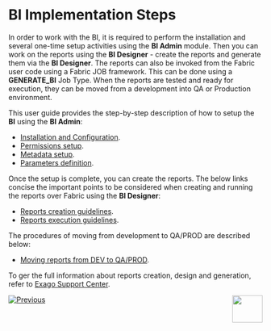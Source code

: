 # BI Implementation Steps 

In order to work with the BI, it is required to perform the installation and several one-time setup activities using the **BI Admin** module. Then you can work on the reports using the **BI Designer** - create the reports and generate them via the **BI Designer**. The reports can also be invoked from the Fabric user code using a Fabric JOB framework. This can be done using a **GENERATE_BI** Job Type. When the reports are tested and ready for execution, they can be moved from a development into QA or Production environment.

This user guide provides the step-by-step description of how to setup the **BI** using the **BI Admin**:

* [Installation and Configuration](01_Installation.md).
* [Permissions setup](02_Permissions_Setup.md).
* [Metadata setup](03_Metadata_Setup).
* [Parameters definition](04_parameters.md).

Once the setup is complete, you can create the reports. The below links concise the important points to be considered when creating and running the reports over Fabric using the **BI Designer**:

* [Reports creation guidelines](05_report_creation_guidelines.md).
* [Reports execution guidelines](06_report_execution_guidelines.md).

The procedures of moving from development to QA/PROD are described below:

* [Moving reports from DEV to QA/PROD](07_moving_from_dev_to_prod.md).

To ger the full information about reports creation, design and generation, refer to [Exago Support Center](https://support.exagoinc.com/hc/en-us).

[![Previous](/articles/images/Previous.png)](00_BI_integration.md)[<img align="right" width="60" height="54" src="/articles/images/Next.png">](01_Installation.md) 
